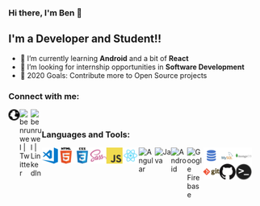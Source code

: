 ### Hi there, I'm Ben 👋

## I'm a Developer and Student!!

- 🌱 I’m currently learning **Android** and a bit of **React**
- 👯 I’m looking for internship opportunities in **Software Development**
- 🥅 2020 Goals: Contribute more to Open Source projects


### Connect with me:

[<img align="left" alt="benruwel.com" width="22px" src="https://raw.githubusercontent.com/iconic/open-iconic/master/svg/globe.svg" />](https://benruwel-portfolio.netlify.app/)
[<img align="left" alt="benruwel | Twitter" width="22px" src="https://cdn.jsdelivr.net/npm/simple-icons@v3/icons/twitter.svg" />](https://twitter.com/cyberbenny_)
[<img align="left" alt="benruwel | LinkedIn" width="22px" src="https://cdn.jsdelivr.net/npm/simple-icons@v3/icons/linkedin.svg" />](https://www.linkedin.com/in/Ben-Ruwel/)

<br />

### Languages and Tools:

<img align="left" alt="Visual Studio Code" width="32px" src="https://raw.githubusercontent.com/github/explore/80688e429a7d4ef2fca1e82350fe8e3517d3494d/topics/visual-studio-code/visual-studio-code.png" />
<img align="left" alt="HTML5" width="32px" src="https://raw.githubusercontent.com/github/explore/80688e429a7d4ef2fca1e82350fe8e3517d3494d/topics/html/html.png" />
<img align="left" alt="CSS3" width="32px" src="https://raw.githubusercontent.com/github/explore/80688e429a7d4ef2fca1e82350fe8e3517d3494d/topics/css/css.png" />
<img align="left" alt="Sass" width="32px" src="https://raw.githubusercontent.com/github/explore/80688e429a7d4ef2fca1e82350fe8e3517d3494d/topics/sass/sass.png" />
<img align="left" alt="JavaScript" width="32px" src="https://raw.githubusercontent.com/github/explore/80688e429a7d4ef2fca1e82350fe8e3517d3494d/topics/javascript/javascript.png" />
<img align="left" alt="React" width="32px" src="https://raw.githubusercontent.com/github/explore/80688e429a7d4ef2fca1e82350fe8e3517d3494d/topics/react/react.png" />
<img align="left" alt="Angular" width="32px" src="https://user-images.githubusercontent.com/53556380/96690923-f31c4f00-138c-11eb-9e69-f064f6aced90.jpg" />
<img align="left" alt="Java" width="32px" src="https://user-images.githubusercontent.com/53556380/96690485-6bcedb80-138c-11eb-8066-1528c1a68f2c.png" />
<img align="left" alt="Android" width="32px" src="https://user-images.githubusercontent.com/53556380/96730158-99347d00-13be-11eb-8e93-9b1e96707151.png" />
<img align="left" alt="Google Firebase" width="32px" src="https://user-images.githubusercontent.com/53556380/96730028-72764680-13be-11eb-96f0-f6c28408f866.png" />
<img align="left" alt="SQL" width="32px" src="https://raw.githubusercontent.com/github/explore/80688e429a7d4ef2fca1e82350fe8e3517d3494d/topics/sql/sql.png" />
<img align="left" alt="MySQL" width="32px" src="https://raw.githubusercontent.com/github/explore/80688e429a7d4ef2fca1e82350fe8e3517d3494d/topics/mysql/mysql.png" />
<img align="left" alt="MongoDB" width="32px" src="https://raw.githubusercontent.com/github/explore/80688e429a7d4ef2fca1e82350fe8e3517d3494d/topics/mongodb/mongodb.png" />
<img align="left" alt="Git" width="32px" src="https://raw.githubusercontent.com/github/explore/80688e429a7d4ef2fca1e82350fe8e3517d3494d/topics/git/git.png" />
<img align="left" alt="GitHub" width="32px" src="https://raw.githubusercontent.com/github/explore/78df643247d429f6cc873026c0622819ad797942/topics/github/github.png" />
<img align="left" alt="Terminal" width="32px" src="https://raw.githubusercontent.com/github/explore/80688e429a7d4ef2fca1e82350fe8e3517d3494d/topics/terminal/terminal.png" />

<br />
<br />

<!-- ### GitHub Stats -->

<!-- <img align="left" alt="codeSTACKr's GitHub Stats" src="https://spotify-github-profile.vercel.app/api/view?uid=denzelwamburu&cover_image=false" /> -->

